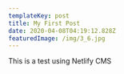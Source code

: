 ```yaml
---
templateKey: post
title: My First Post
date: 2020-04-08T04:19:12.828Z
featuredImage: /img/3_6.jpg
---
```

This is a test using Netlify CMS